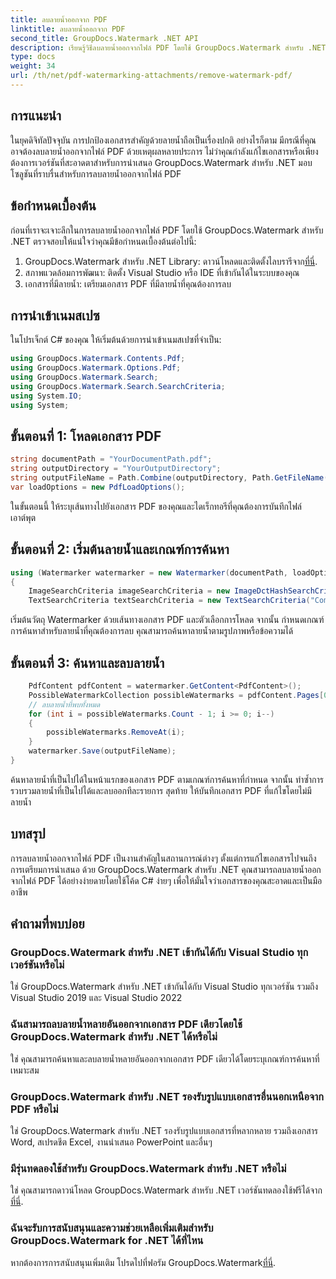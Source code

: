 ```yaml
---
title: ลบลายน้ำออกจาก PDF
linktitle: ลบลายน้ำออกจาก PDF
second_title: GroupDocs.Watermark .NET API
description: เรียนรู้วิธีลบลายน้ำออกจากไฟล์ PDF โดยใช้ GroupDocs.Watermark สำหรับ .NET ขั้นตอนง่ายๆ สำหรับการแก้ไขเอกสารอย่างมืออาชีพ
type: docs
weight: 34
url: /th/net/pdf-watermarking-attachments/remove-watermark-pdf/
---
```

## การแนะนำ
ในยุคดิจิทัลปัจจุบัน การปกป้องเอกสารสำคัญด้วยลายน้ำถือเป็นเรื่องปกติ อย่างไรก็ตาม มีกรณีที่คุณอาจต้องลบลายน้ำออกจากไฟล์ PDF ด้วยเหตุผลหลายประการ ไม่ว่าคุณกำลังแก้ไขเอกสารหรือเพียงต้องการเวอร์ชันที่สะอาดตาสำหรับการนำเสนอ GroupDocs.Watermark สำหรับ .NET มอบโซลูชันที่ราบรื่นสำหรับการลบลายน้ำออกจากไฟล์ PDF
## ข้อกำหนดเบื้องต้น
ก่อนที่เราจะเจาะลึกในการลบลายน้ำออกจากไฟล์ PDF โดยใช้ GroupDocs.Watermark สำหรับ .NET ตรวจสอบให้แน่ใจว่าคุณมีข้อกำหนดเบื้องต้นต่อไปนี้:
1.  GroupDocs.Watermark สำหรับ .NET Library: ดาวน์โหลดและติดตั้งไลบรารีจาก[ที่นี่](https://releases.groupdocs.com/Watermark/net/).
2. สภาพแวดล้อมการพัฒนา: ติดตั้ง Visual Studio หรือ IDE ที่เข้ากันได้ในระบบของคุณ
3. เอกสารที่มีลายน้ำ: เตรียมเอกสาร PDF ที่มีลายน้ำที่คุณต้องการลบ

## การนำเข้าเนมสเปซ
ในโปรเจ็กต์ C# ของคุณ ให้เริ่มต้นด้วยการนำเข้าเนมสเปซที่จำเป็น:
```csharp
using GroupDocs.Watermark.Contents.Pdf;
using GroupDocs.Watermark.Options.Pdf;
using GroupDocs.Watermark.Search;
using GroupDocs.Watermark.Search.SearchCriteria;
using System.IO;
using System;
```
## ขั้นตอนที่ 1: โหลดเอกสาร PDF
```csharp
string documentPath = "YourDocumentPath.pdf";
string outputDirectory = "YourOutputDirectory";
string outputFileName = Path.Combine(outputDirectory, Path.GetFileName(documentPath));
var loadOptions = new PdfLoadOptions();
```
ในขั้นตอนนี้ ให้ระบุเส้นทางไปยังเอกสาร PDF ของคุณและไดเร็กทอรีที่คุณต้องการบันทึกไฟล์เอาต์พุต
## ขั้นตอนที่ 2: เริ่มต้นลายน้ำและเกณฑ์การค้นหา
```csharp
using (Watermarker watermarker = new Watermarker(documentPath, loadOptions))
{
    ImageSearchCriteria imageSearchCriteria = new ImageDctHashSearchCriteria(Constants.LogoPng);
    TextSearchCriteria textSearchCriteria = new TextSearchCriteria("Company Name");
```
เริ่มต้นวัตถุ Watermarker ด้วยเส้นทางเอกสาร PDF และตัวเลือกการโหลด จากนั้น กำหนดเกณฑ์การค้นหาสำหรับลายน้ำที่คุณต้องการลบ คุณสามารถค้นหาลายน้ำตามรูปภาพหรือข้อความได้
## ขั้นตอนที่ 3: ค้นหาและลบลายน้ำ
```csharp
    PdfContent pdfContent = watermarker.GetContent<PdfContent>();
    PossibleWatermarkCollection possibleWatermarks = pdfContent.Pages[0].Search(imageSearchCriteria.Or(textSearchCriteria));
    // ลบลายน้ำที่พบทั้งหมด
    for (int i = possibleWatermarks.Count - 1; i >= 0; i--)
    {
        possibleWatermarks.RemoveAt(i);
    }
    watermarker.Save(outputFileName);
}
```
ค้นหาลายน้ำที่เป็นไปได้ในหน้าแรกของเอกสาร PDF ตามเกณฑ์การค้นหาที่กำหนด จากนั้น ทำซ้ำการรวบรวมลายน้ำที่เป็นไปได้และลบออกทีละรายการ สุดท้าย ให้บันทึกเอกสาร PDF ที่แก้ไขโดยไม่มีลายน้ำ

## บทสรุป
การลบลายน้ำออกจากไฟล์ PDF เป็นงานสำคัญในสถานการณ์ต่างๆ ตั้งแต่การแก้ไขเอกสารไปจนถึงการเตรียมการนำเสนอ ด้วย GroupDocs.Watermark สำหรับ .NET คุณสามารถลบลายน้ำออกจากไฟล์ PDF ได้อย่างง่ายดายโดยใช้โค้ด C# ง่ายๆ เพื่อให้มั่นใจว่าเอกสารของคุณสะอาดและเป็นมืออาชีพ
## คำถามที่พบบ่อย
### GroupDocs.Watermark สำหรับ .NET เข้ากันได้กับ Visual Studio ทุกเวอร์ชันหรือไม่
ใช่ GroupDocs.Watermark สำหรับ .NET เข้ากันได้กับ Visual Studio ทุกเวอร์ชัน รวมถึง Visual Studio 2019 และ Visual Studio 2022
### ฉันสามารถลบลายน้ำหลายอันออกจากเอกสาร PDF เดียวโดยใช้ GroupDocs.Watermark สำหรับ .NET ได้หรือไม่
ใช่ คุณสามารถค้นหาและลบลายน้ำหลายอันออกจากเอกสาร PDF เดียวได้โดยระบุเกณฑ์การค้นหาที่เหมาะสม
### GroupDocs.Watermark สำหรับ .NET รองรับรูปแบบเอกสารอื่นนอกเหนือจาก PDF หรือไม่
ใช่ GroupDocs.Watermark สำหรับ .NET รองรับรูปแบบเอกสารที่หลากหลาย รวมถึงเอกสาร Word, สเปรดชีต Excel, งานนำเสนอ PowerPoint และอื่นๆ
### มีรุ่นทดลองใช้สำหรับ GroupDocs.Watermark สำหรับ .NET หรือไม่
 ใช่ คุณสามารถดาวน์โหลด GroupDocs.Watermark สำหรับ .NET เวอร์ชันทดลองใช้ฟรีได้จาก[ที่นี่](https://releases.groupdocs.com/).
### ฉันจะรับการสนับสนุนและความช่วยเหลือเพิ่มเติมสำหรับ GroupDocs.Watermark for .NET ได้ที่ไหน
 หากต้องการการสนับสนุนเพิ่มเติม โปรดไปที่ฟอรัม GroupDocs.Watermark[ที่นี่](https://forum.groupdocs.com/c/watermark/19).